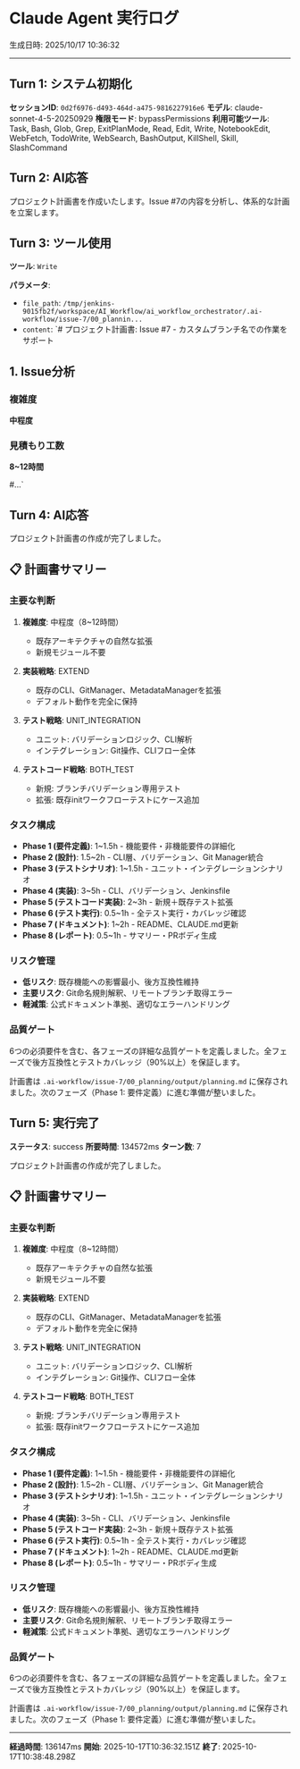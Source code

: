 # Claude Agent 実行ログ

生成日時: 2025/10/17 10:36:32

---

## Turn 1: システム初期化

**セッションID**: `0d2f6976-d493-464d-a475-9816227916e6`
**モデル**: claude-sonnet-4-5-20250929
**権限モード**: bypassPermissions
**利用可能ツール**: Task, Bash, Glob, Grep, ExitPlanMode, Read, Edit, Write, NotebookEdit, WebFetch, TodoWrite, WebSearch, BashOutput, KillShell, Skill, SlashCommand

## Turn 2: AI応答

プロジェクト計画書を作成いたします。Issue #7の内容を分析し、体系的な計画を立案します。

## Turn 3: ツール使用

**ツール**: `Write`

**パラメータ**:
- `file_path`: `/tmp/jenkins-9015fb2f/workspace/AI_Workflow/ai_workflow_orchestrator/.ai-workflow/issue-7/00_plannin...`
- `content`: `# プロジェクト計画書: Issue #7 - カスタムブランチ名での作業をサポート

## 1. Issue分析

### 複雑度
**中程度**

### 見積もり工数
**8~12時間**

#...`

## Turn 4: AI応答

プロジェクト計画書の作成が完了しました。

## 📋 計画書サマリー

### 主要な判断

1. **複雑度**: 中程度（8~12時間）
   - 既存アーキテクチャの自然な拡張
   - 新規モジュール不要

2. **実装戦略**: EXTEND
   - 既存のCLI、GitManager、MetadataManagerを拡張
   - デフォルト動作を完全に保持

3. **テスト戦略**: UNIT_INTEGRATION
   - ユニット: バリデーションロジック、CLI解析
   - インテグレーション: Git操作、CLIフロー全体

4. **テストコード戦略**: BOTH_TEST
   - 新規: ブランチバリデーション専用テスト
   - 拡張: 既存initワークフローテストにケース追加

### タスク構成

- **Phase 1 (要件定義)**: 1~1.5h - 機能要件・非機能要件の詳細化
- **Phase 2 (設計)**: 1.5~2h - CLI層、バリデーション、Git Manager統合
- **Phase 3 (テストシナリオ)**: 1~1.5h - ユニット・インテグレーションシナリオ
- **Phase 4 (実装)**: 3~5h - CLI、バリデーション、Jenkinsfile
- **Phase 5 (テストコード実装)**: 2~3h - 新規＋既存テスト拡張
- **Phase 6 (テスト実行)**: 0.5~1h - 全テスト実行・カバレッジ確認
- **Phase 7 (ドキュメント)**: 1~2h - README、CLAUDE.md更新
- **Phase 8 (レポート)**: 0.5~1h - サマリー・PRボディ生成

### リスク管理

- **低リスク**: 既存機能への影響最小、後方互換性維持
- **主要リスク**: Git命名規則解釈、リモートブランチ取得エラー
- **軽減策**: 公式ドキュメント準拠、適切なエラーハンドリング

### 品質ゲート

6つの必須要件を含む、各フェーズの詳細な品質ゲートを定義しました。全フェーズで後方互換性とテストカバレッジ（90%以上）を保証します。

計画書は `.ai-workflow/issue-7/00_planning/output/planning.md` に保存されました。次のフェーズ（Phase 1: 要件定義）に進む準備が整いました。

## Turn 5: 実行完了

**ステータス**: success
**所要時間**: 134572ms
**ターン数**: 7

プロジェクト計画書の作成が完了しました。

## 📋 計画書サマリー

### 主要な判断

1. **複雑度**: 中程度（8~12時間）
   - 既存アーキテクチャの自然な拡張
   - 新規モジュール不要

2. **実装戦略**: EXTEND
   - 既存のCLI、GitManager、MetadataManagerを拡張
   - デフォルト動作を完全に保持

3. **テスト戦略**: UNIT_INTEGRATION
   - ユニット: バリデーションロジック、CLI解析
   - インテグレーション: Git操作、CLIフロー全体

4. **テストコード戦略**: BOTH_TEST
   - 新規: ブランチバリデーション専用テスト
   - 拡張: 既存initワークフローテストにケース追加

### タスク構成

- **Phase 1 (要件定義)**: 1~1.5h - 機能要件・非機能要件の詳細化
- **Phase 2 (設計)**: 1.5~2h - CLI層、バリデーション、Git Manager統合
- **Phase 3 (テストシナリオ)**: 1~1.5h - ユニット・インテグレーションシナリオ
- **Phase 4 (実装)**: 3~5h - CLI、バリデーション、Jenkinsfile
- **Phase 5 (テストコード実装)**: 2~3h - 新規＋既存テスト拡張
- **Phase 6 (テスト実行)**: 0.5~1h - 全テスト実行・カバレッジ確認
- **Phase 7 (ドキュメント)**: 1~2h - README、CLAUDE.md更新
- **Phase 8 (レポート)**: 0.5~1h - サマリー・PRボディ生成

### リスク管理

- **低リスク**: 既存機能への影響最小、後方互換性維持
- **主要リスク**: Git命名規則解釈、リモートブランチ取得エラー
- **軽減策**: 公式ドキュメント準拠、適切なエラーハンドリング

### 品質ゲート

6つの必須要件を含む、各フェーズの詳細な品質ゲートを定義しました。全フェーズで後方互換性とテストカバレッジ（90%以上）を保証します。

計画書は `.ai-workflow/issue-7/00_planning/output/planning.md` に保存されました。次のフェーズ（Phase 1: 要件定義）に進む準備が整いました。


---

**経過時間**: 136147ms
**開始**: 2025-10-17T10:36:32.151Z
**終了**: 2025-10-17T10:38:48.298Z